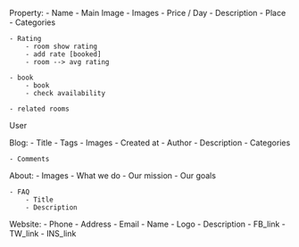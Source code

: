 Property:
    - Name
    - Main Image
    - Images
    - Price / Day
    - Description
    - Place
    - Categories

    - Rating
        - room show rating
        - add rate [booked]
        - room --> avg rating
    
    - book 
        - book
        - check availability

    - related rooms 

User 

Blog:
    - Title
    - Tags
    - Images
    - Created at
    - Author
    - Description 
    - Categories
    
    - Comments

About:
    - Images
    - What we do
    - Our mission
    - Our goals 

    - FAQ
        - Title
        - Description 


Website:
    - Phone 
    - Address
    - Email
    - Name
    - Logo
    - Description 
    - FB_link
    - TW_link
    - INS_link
    
